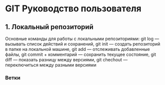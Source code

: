 # GIT Руководство пользователя
## 1. Локальный репозиторий
Основные команды для работы с локальными репозиториями:
git log — вызывать список действий и сохранений,
git init — создать репозиторий в папке на локальной машине,
git add — отслеживать добавленные файлы,
git commit + комментарий — сохранить текущее состояние,
git diff — показать разницу между версиями,
git chechout — переключиться между разными версиями
### Ветки

